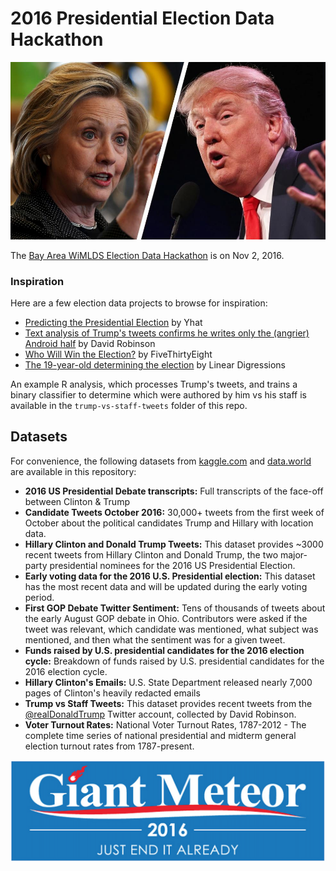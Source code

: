 # 2016 Presidential Election Data Hackathon

![Hillary vs Donald](hillary-clinton-and-donald-trump.jpg "Hillary vs Donald")

The [Bay Area WiMLDS Election Data Hackathon](https://www.meetup.com/Bay-Area-Women-in-Machine-Learning-and-Data-Science/events/234866195/) is on Nov 2, 2016.

### Inspiration

Here are a few election data projects to browse for inspiration:

- [Predicting the Presidential Election](http://blog.yhat.com/posts/predicting-the-presidential-election.html) by Yhat
- [Text analysis of Trump's tweets confirms he writes only the (angrier) Android half](http://varianceexplained.org/r/trump-tweets/) by David Robinson
- [Who Will Win the Election?](http://projects.fivethirtyeight.com/2016-election-forecast/) by FiveThirtyEight
- [The 19-year-old determining the election](http://lineardigressions.com/episodes/2016/10/16/the-19-year-old-determining-the-election) by Linear Digressions

An example R analysis, which processes Trump's tweets, and trains a binary classifier to determine which were authored by him vs his staff is available in the `trump-vs-staff-tweets` folder of this repo.

## Datasets

For convenience, the following datasets from [kaggle.com](https://www.kaggle.com/) and [data.world](https://data.world/) are available in this repository:

- **2016 US Presidential Debate transcripts:** Full transcripts of the face-off between Clinton & Trump
- **Candidate Tweets October 2016:** 30,000+ tweets from the first week of October about the political candidates Trump and Hillary with location data.
- **Hillary Clinton and Donald Trump Tweets:** This dataset provides ~3000 recent tweets from Hillary Clinton and Donald Trump, the two major-party presidential nominees for the 2016 US Presidential Election.
- **Early voting data for the 2016 U.S. Presidential election:** This dataset has the most recent data and will be updated during the early voting period.
- **First GOP Debate Twitter Sentiment:** Tens of thousands of tweets about the early August GOP debate in Ohio. Contributors were asked if the tweet was relevant, which candidate was mentioned, what subject was mentioned, and then what the sentiment was for a given tweet.
- **Funds raised by U.S. presidential candidates for the 2016 election cycle:** Breakdown of funds raised by U.S. presidential candidates for the 2016 election cycle.
- **Hillary Clinton's Emails:** U.S. State Department released nearly 7,000 pages of Clinton's heavily redacted emails
- **Trump vs Staff Tweets:** This dataset provides recent tweets from the [@realDonaldTrump](https://twitter.com/realdonaldtrump) Twitter account, collected by David Robinson.
- **Voter Turnout Rates:** National Voter Turnout Rates, 1787-2012 - The complete time series of national presidential and midterm general election turnout rates from 1787-present.

![Just End it Already](vote-giant-meteor-2016.png "Just End it Already")